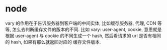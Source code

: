  # node

vary 的作用在于告诉服务器到客户端的中间实体, 比如缓存服务器, 代理, CDN 等等, 怎么去判断缓存文件的版本的不同.
比如 vary: user-agent, cookie, 意思就是根据 user-agent 与 cookie 的不同生成一个 hash, 然后看请求的 url 是否有相同的 hash, 如果有那么就返回对应的
缓存文件版本.
